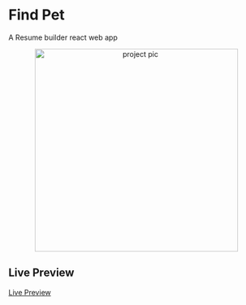 # Find Pet

A Resume builder react web app

<p align="center">
  <img src="https://i.imgur.com/cgOhTxR.png" width="400" alt="project pic">
</p>
<h2 align="center">
</h2>

## Live Preview

[Live Preview](https://bucolic-duckanoo-09b383.netlify.app/) 



